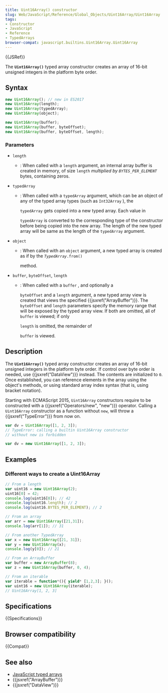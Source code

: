 ```yaml
---
title: Uint16Array() constructor
slug: Web/JavaScript/Reference/Global_Objects/Uint16Array/Uint16Array
tags:
- Constructor
- JavaScript
- Reference
- TypedArrays
browser-compat: javascript.builtins.Uint16Array.Uint16Array
---
```

{{JSRef}}

The **`Uint16Array()`** typed array constructor creates an array of 16-bit
unsigned integers in the platform byte order.

## Syntax

```js
new Uint16Array(); // new in ES2017
new Uint16Array(length);
new Uint16Array(typedArray);
new Uint16Array(object);

new Uint16Array(buffer);
new Uint16Array(buffer, byteOffset);
new Uint16Array(buffer, byteOffset, length);
```

### Parameters

- `length`
  - : When called with a `length` argument, an internal array buffer is created
    in memory, of size `length`
    _multiplied by `BYTES_PER_ELEMENT`_ bytes, containing zeros.
- `typedArray`

  - : When called with a `typedArray` argument, which can be an object of any of
    the typed array types (such as `Int32Array` ), the

    `typedArray` gets copied into a new typed array. Each value in

    `typedArray` is converted to the corresponding type of the constructor
    before being copied into the new array. The length of the new typed array
    will be same as the length of the `typedArray` argument.

- `object`

  - : When called with an `object` argument, a new typed array is created as if
    by the <code><var>TypedArray</var>.from()</code>

    method.

- `buffer`, `byteOffset`, `length`

  - : When called with a `buffer` , and optionally a

    `byteOffset` and a `length` argument, a new typed array view is created that
    views the specified {{jsxref("ArrayBuffer")}}. The `byteOffset` and
    `length` parameters specify the memory range that will be exposed by the
    typed array view. If both are omitted, all of `buffer` is viewed; if only

    `length` is omitted, the remainder of

    `buffer` is viewed.

## Description

The **`Uint16Array()`** typed array constructor creates an array of 16-bit
unsigned integers in the platform byte order. If control over byte order is
needed, use {{jsxref("DataView")}} instead. The contents are initialized
to `0`. Once established, you can reference elements in the array using the
object's methods, or using standard array index syntax (that is, using bracket
notation).

Starting with ECMAScript 2015, `Uint16Array` constructors require to be
constructed with a {{jsxref("Operators/new", "new")}} operator.
Calling a `Uint16Array` constructor as a function without `new`, will throw a
{{jsxref("TypeError")}} from now on.

```js example-bad
var dv = Uint16Array([1, 2, 3]);
// TypeError: calling a builtin Uint16Array constructor
// without new is forbidden
```

```js example-good
var dv = new Uint16Array([1, 2, 3]);
```

## Examples

### Different ways to create a Uint16Array

```js
// From a length
var uint16 = new Uint16Array(2);
uint16[0] = 42;
console.log(uint16[0]); // 42
console.log(uint16.length); // 2
console.log(uint16.BYTES_PER_ELEMENT); // 2

// From an array
var arr = new Uint16Array([21,31]);
console.log(arr[1]); // 31

// From another TypedArray
var x = new Uint16Array([21, 31]);
var y = new Uint16Array(x);
console.log(y[0]); // 21

// From an ArrayBuffer
var buffer = new ArrayBuffer(8);
var z = new Uint16Array(buffer, 0, 4);

// From an iterable
var iterable = function*(){ yield* [1,2,3]; }();
var uint16 = new Uint16Array(iterable);
// Uint16Array[1, 2, 3]
```

## Specifications

{{Specifications}}

## Browser compatibility

{{Compat}}

## See also

- [JavaScript typed arrays](/en-US/docs/Web/JavaScript/Typed_arrays)
- {{jsxref("ArrayBuffer")}}
- {{jsxref("DataView")}}
